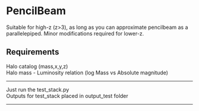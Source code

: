# PencilBeam

Suitable for high-z (z>3), as long as you can approximate pencilbeam as a parallelepiped. Minor modifications required for lower-z.

## Requirements

Halo catalog (mass,x,y,z)  
Halo mass - Luminosity relation (log Mass vs Absolute magnitude)

----

Just run the test_stack.py  
Outputs for test_stack placed in output_test folder

----
